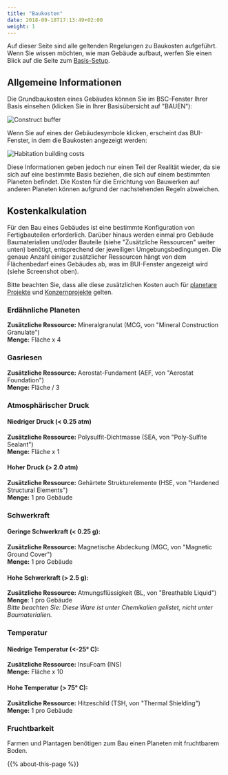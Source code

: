 ```yaml
---
title: "Baukosten"
date: 2018-09-18T17:13:49+02:00
weight: 1
---
```


Auf dieser Seite sind alle geltenden Regelungen zu Baukosten aufgeführt. Wenn Sie wissen möchten, wie man Gebäude aufbaut, werfen Sie einen Blick auf die Seite zum [Basis-Setup](../../tutorials/base-setup/).

## Allgemeine Informationen

Die Grundbaukosten eines Gebäudes können Sie im BSC-Fenster Ihrer Basis einsehen (klicken Sie in Ihrer Basisübersicht auf "BAUEN"):

![Construct buffer](construct-buffer-pioneer-habitation.jpg)

Wenn Sie auf eines der Gebäudesymbole klicken, erscheint das BUI-Fenster, in dem die Baukosten angezeigt werden:

![Habitation building costs](pioneer-habitation-details.jpg)


Diese Informationen geben jedoch nur einen Teil der Realität wieder, da sie sich auf eine bestimmte Basis beziehen, die sich auf einem bestimmten Planeten befindet. Die Kosten für die Errichtung von Bauwerken auf anderen Planeten können aufgrund der nachstehenden Regeln abweichen.

## Kostenkalkulation

Für den Bau eines Gebäudes ist eine bestimmte Konfiguration von Fertigbauteilen erforderlich. Darüber hinaus werden einmal pro Gebäude Baumaterialien und/oder Bauteile (siehe "Zusätzliche Ressourcen" weiter unten) benötigt, entsprechend der jeweiligen Umgebungsbedingungen. Die genaue Anzahl einiger zusätzlicher Ressourcen hängt von dem Flächenbedarf eines Gebäudes ab, was im BUI-Fenster angezeigt wird (siehe Screenshot oben).

Bitte beachten Sie, dass alle diese zusätzlichen Kosten auch für [planetare Projekte](../../tutorials/planetary-projects) und [Konzernprojekte](../../tutorials/corporations/#corporate-actions-and-projects) gelten.

### Erdähnliche Planeten

__Zusätzliche Ressource:__ Mineralgranulat (MCG, von "Mineral Construction Granulate")  
__Menge:__ Fläche x 4

### Gasriesen
__Zusätzliche Ressource:__ Aerostat-Fundament (AEF, von "Aerostat Foundation")  
__Menge:__ Fläche / 3

### Atmosphärischer Druck  

#### Niedriger Druck (< 0.25 atm)

__Zusätzliche Ressource:__ Polysulfit-Dichtmasse (SEA, von "Poly-Sulfite Sealant")  
__Menge:__ Fläche x 1

#### Hoher Druck (> 2.0 atm)

__Zusätzliche Ressource:__ Gehärtete Strukturelemente (HSE, von "Hardened Structural Elements")  
__Menge:__ 1 pro Gebäude

### Schwerkraft

#### Geringe Schwerkraft (< 0.25 g):

__Zusätzliche Ressource:__ Magnetische Abdeckung (MGC, von "Magnetic Ground Cover")  
__Menge:__ 1 pro Gebäude

#### Hohe Schwerkraft (> 2.5 g):

__Zusätzliche Ressource:__ Atmungsflüssigkeit (BL, von "Breathable Liquid")  
__Menge__: 1 pro Gebäude  
_Bitte beachten Sie: Diese Ware ist unter Chemikalien gelistet, nicht unter Baumaterialien._

### Temperatur

#### Niedrige Temperatur (<-25° C):

__Zusätzliche Ressource:__ InsuFoam (INS)  
__Menge:__ Fläche x 10

#### Hohe Temperatur (> 75° C):

__Zusätzliche Ressource:__ Hitzeschild (TSH, von "Thermal Shielding")  
__Menge:__ 1 pro Gebäude

### Fruchtbarkeit
Farmen und Plantagen benötigen zum Bau einen Planeten mit fruchtbarem Boden.

{{% about-this-page %}}
